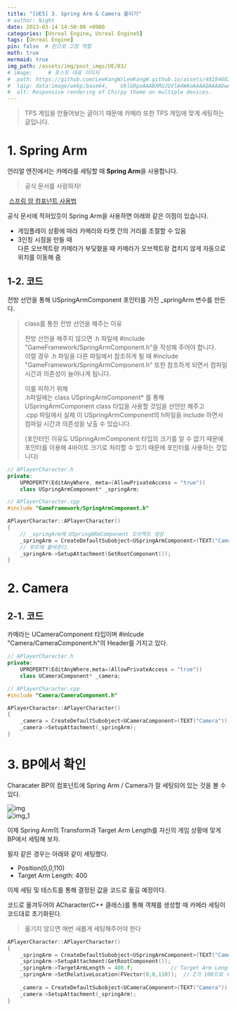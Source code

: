 ```yaml
---
title: "[UE5] 3. Spring Arm & Camera 붙이기"
# author: Night
date: 2023-03-14 14:50:00 +0900
categories: [Unreal Engine, Unreal Engine5]
tags: [Unreal Engine]
pin: false  # 핀으로 고정 역할
math: true
mermaid: true
img_path: /assets/img/post_imgs/UE/03/
# image:     # 포스트 대표 이미지
#  path: https://github.com/LeeKangW/LeeKangW.github.io/assets/48194683/7e5b8251-2544-4eea-b702-ad59aa404e9e
#  lqip: data:image/webp;base64,    UklGRpoAAABXRUJQVlA4WAoAAAAQAAAADwAABwAAQUxQSDIAAAARL0AmbZurmr57yyIiqE8oiG0bejIYEQTgqiDA9vqnsUSI6H+oAERp2HZ65qP/VIAWAFZQOCBCAAAA8AEAnQEqEAAIAAVAfCWkAALp8sF8rgRgAP7o9FDvMCkMde9PK7euH5M1m6VWoDXf2FkP3BqV0ZYbO6NA/VFIAAAA
#  alt: Responsive rendering of Chirpy theme on multiple devices.
---
```


> TPS 게임을 만들어보는 글이기 때문에 카메라 또한 TPS 게임에 맞게 세팅하는 글입니다.

# 1\. Spring Arm

언리얼 엔진에서는 카메라를 세팅할 때 **Spring Arm**을 사용합니다.

> 공식 문서를 사랑하자!

 [스프링 암 컴포넌트 사용법](https://docs.unrealengine.com/4.27/ko/InteractiveExperiences/UsingCameras/SpringArmComponents/)

공식 문서에 적혀있듯이 Spring Arm을 사용하면 아래와 같은 이점이 있습니다.

-   게임플레이 상황에 따라 카메라와 타켓 간의 거리를 조절할 수 있음
-   3인칭 시점을 만들 때  
    다른 오브젝트랑 카메라가 부딪혔을 때 카메라가 오브젝트랑 겹치지 않게 자동으로 위치를 이동해 줌

## 1-2. 코드

전방 선언을 통해 USpringArmComponent 포인터를 가진 \_springArm 변수를 만든다.

> class를 통한 전방 선언을 해주는 이유  
>   
> 전방 선언을 해주지 않으면 .h 파일에 #include "GameFramework/SpringArmComponent.h"을 작성해 주어야 합니다.  
> 이럴 경우 .h 파일을 다른 파일에서 참조하게 될 때 #include "GameFramework/SpringArmComponent.h" 또한 참조하게 되면서 컴파일 시간과 의존성이 늘어나게 됩니다.  
>   
> 이를 피하기 위해  
> .h파일에는 class USpringArmComponent\* 를 통해 USpringArmComponent class 타입을 사용할 것임을 선언만 해주고  
> .cpp 파일에서 실제 이 USpringArmComponent의 h파일을 include 하면서 컴파일 시간과 의존성을 낮출 수 있습니다.  
>   
> (포인터인 이유도 USpringArmComponent 타입의 크기를 알 수 없기 때문에 포인터를 이용해 4바이트 크기로 처리할 수 있기 때문에 포인터를 사용하는 것입니다)

```cpp
// APlayerCharacter.h
private:
    UPROPERTY(EditAnyWhere, meta=(AllowPrivateAccess = "true"))
    class USpringArmComponent* _springArm;
```

```cpp
// APlayerCharacter.cpp
#include "GameFramework/SpringArmComponent.h"

APlayerCharacter::APlayerCharacter()
{
	// _springArm에 USpringARmComponent 오브젝트 생성
	_springArm = CreateDefaultSubobject<USpringArmComponent>(TEXT("CameraSpringArm"));
	// 루트에 붙여준다.
	_springArm->SetupAttachment(GetRootComponent());
}
```

# 2\. Camera

## 2-1. 코드

카메라는 UCameraComponent 타입이며 #inlcude "Camera/CameraComponent.h"의 Header를 가지고 있다.

```cpp
// APlayerCharacter.h
private:
    UPROPERTY(EditAnyWhere,meta=(AllowPrivateAccess = "true"))
    class UCameraComponent* _camera;
```

```cpp
// APlayerCharacter.cpp
#include "Camera/CameraComponent.h"

APlayerCharacter::APlayerCharacter()
{
	_camera = CreateDefaultSubobject<UCameraComponent>(TEXT("Camera"));
	_camera->SetupAttachment(_springArm);
}​
```

# 3\. BP에서 확인

Characater BP의 컴포넌트에 Spring Arm / Camera가 잘 세팅되어 있는 것을 볼 수 있다.

![img](img.png)  
![img_1](img_1.png)  

이제 Spring Arm의 Transform과 Target Arm Length를 자신의 게임 상황에 맞게 BP에서 세팅해 보자.

필자 같은 경우는 아래와 같이 세팅했다.

-   Position(0,0,110)
-   Target Arm Length: 400

이제 세팅 및 테스트를 통해 결정된 값을 코드로 옮길 예정이다.

코드로 옮겨두어야 ACharacter(C++ 클래스)를 통해 객체를 생성할 때 카메라 세팅이 코드대로 초기화된다.

> 옮기지 않으면 매번 새롭게 세팅해주어야 한다

```cpp
APlayerCharacter::APlayerCharacter()
{
	_springArm = CreateDefaultSubobject<USpringArmComponent>(TEXT("CameraSpringArm"));
	_springArm->SetupAttachment(GetRootComponent());
	_springArm->TargetArmLength = 400.f;			// Target Arm Length: 400
	_springArm->SetRelativeLocation(FVector(0,0,110));	// Z가 100으로 위치 수정
	
	_camera = CreateDefaultSubobject<UCameraComponent>(TEXT("Camera"));
	_camera->SetupAttachment(_springArm);
}
```